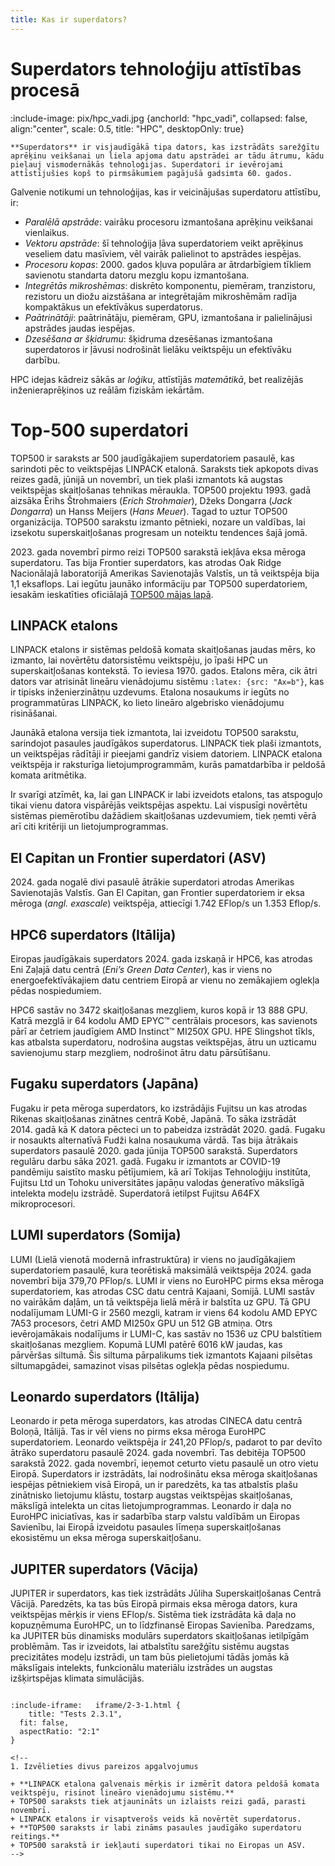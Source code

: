 ```yaml
---
title: Kas ir superdators?
---
```



# Superdators tehnoloģiju attīstības procesā 

:include-image: pix/hpc_vadi.jpg {anchorId: "hpc_vadi", collapsed: false,  align:"center", scale: 0.5, title: "HPC", desktopOnly: true}

```attention-note {label: "Definīcija"}
**Superdators** ir visjaudīgākā tipa dators, kas izstrādāts sarežģītu aprēķinu veikšanai un liela apjoma datu apstrādei ar tādu ātrumu, kādu pieļauj vismodernākās tehnoloģijas. Superdatori ir ievērojami attīstījušies kopš to pirmsākumiem pagājušā gadsimta 60. gados. 
```

Galvenie notikumi un tehnoloģijas, kas ir veicinājušas superdatoru attīstību, ir:
+ *Paralēlā apstrāde*: vairāku procesoru izmantošana aprēķinu veikšanai vienlaikus.  
+ *Vektoru apstrāde*: šī tehnoloģija ļāva superdatoriem veikt aprēķinus veseliem datu masīviem, vēl vairāk palielinot to apstrādes iespējas.  
+ *Procesoru kopas*: 2000. gados kļuva populāra ar ātrdarbīgiem tīkliem savienotu standarta datoru mezglu kopu izmantošana.  
+ *Integrētās mikroshēmas*: diskrēto komponentu, piemēram, tranzistoru, rezistoru un diožu aizstāšana ar integrētajām mikroshēmām radīja kompaktākus un efektīvākus superdatorus.  
+ *Paātrinātāji*: paātrinātāju, piemēram, GPU, izmantošana ir palielinājusi apstrādes jaudas iespējas.  
+ *Dzesēšana ar šķidrumu*: šķidruma dzesēšanas izmantošana superdatoros ir ļāvusi nodrošināt lielāku veiktspēju un efektīvāku darbību.

<!--
```attention-warning {label: "Apskati resursu"}
[RTU HPC resursā ir SUPERDATORA definīcija](https://hpc.rtu.lv/hpc/kas-ir-hpc/)

```  -->



HPC idejas kādreiz sākās ar _loģiku_, attīstījās _matemātikā_, bet realizējās inženieraprēķinos uz reālām fiziskām iekārtām.


# Top-500 superdatori

TOP500 ir saraksts ar 500 jaudīgākajiem superdatoriem pasaulē, kas sarindoti pēc to veiktspējas LINPACK etalonā. 
Saraksts tiek apkopots divas reizes gadā, jūnijā un novembrī, un tiek plaši izmantots kā augstas veiktspējas skaitļošanas tehnikas mēraukla. 
TOP500 projektu 1993. gadā aizsāka Ērihs Štrohmaiers (*Erich Strohmaier*), Džeks Dongarra (*Jack Dongarra*) un Hanss Meijers (*Hans Meuer*). 
Tagad to uztur TOP500 organizācija. TOP500 sarakstu izmanto pētnieki, nozare un valdības, 
lai izsekotu superskaitļošanas progresam un noteiktu tendences šajā jomā.

2023. gada novembrī pirmo reizi TOP500 sarakstā iekļāva eksa mēroga superdatoru. Tas bija Frontier superdators, kas atrodas Oak Ridge Nacionālajā laboratorijā Amerikas Savienotajās Valstīs, 
un tā veiktspēja bija 1,1 eksaflops. 
Lai iegūtu jaunāko informāciju par TOP500 superdatoriem, iesakām ieskatīties oficiālajā [TOP500 mājas lapā](https://www.top500.org).

## LINPACK etalons

LINPACK etalons ir sistēmas peldošā komata skaitļošanas jaudas mērs, ko izmanto, lai novērtētu datorsistēmu veiktspēju, 
jo īpaši HPC un superskaitļošanas kontekstā. To ieviesa 1970. gados. Etalons mēra, 
cik ātri dators var atrisināt lineāru vienādojumu sistēmu `:latex: {src: "Ax=b"}`, kas ir tipisks inženierzinātņu uzdevums. 
Etalona nosaukums ir iegūts no programmatūras LINPACK, ko lieto lineāro algebrisko vienādojumu risināšanai.

Jaunākā etalona versija tiek izmantota, lai izveidotu TOP500 sarakstu, sarindojot pasaules jaudīgākos superdatorus. 
LINPACK tiek plaši izmantots, un veiktspējas rādītāji ir pieejami gandrīz visiem datoriem. 
LINPACK etalona veiktspēja ir raksturīga lietojumprogrammām, kurās pamatdarbība ir peldošā komata aritmētika. 

Ir svarīgi atzīmēt, ka, lai gan LINPACK ir labi izveidots etalons, tas atspoguļo tikai vienu datora vispārējās veiktspējas aspektu. 
Lai vispusīgi novērtētu sistēmas piemērotību dažādiem skaitļošanas uzdevumiem, tiek ņemti vērā arī citi kritēriji un lietojumprogrammas.

## El Capitan un Frontier superdatori (ASV)

2024. gada nogalē divi pasaulē ātrākie superdatori atrodas Amerikas Savienotajās Valstīs. Gan El Capitan, gan Frontier superdatoriem ir eksa mēroga (*angl. exascale*) veiktspēja, attiecīgi 1.742 EFlop/s un 1.353 Eflop/s. 

## HPC6 superdators (Itālija)
Eiropas jaudīgākais superdators 2024. gada izskaņā ir HPC6, kas atrodas Eni Zaļajā datu centrā (*Eni’s Green Data Center*), kas ir viens no energoefektīvākajiem datu centriem Eiropā ar vienu no zemākajiem oglekļa pēdas nospiedumiem.

HPC6 sastāv no 3472 skaitļošanas mezgliem, kuros kopā ir 13 888 GPU. Katrā mezglā ir 64 kodolu AMD EPYC™ centrālais procesors, kas savienots pārī ar četriem jaudīgiem AMD Instinct™ MI250X GPU. HPE Slingshot tīkls, kas atbalsta superdatoru, nodrošina augstas veiktspējas, ātru un uzticamu savienojumu starp mezgliem, nodrošinot ātru datu pārsūtīšanu.

## Fugaku superdators (Japāna)

Fugaku ir peta mēroga superdators, ko izstrādājis Fujitsu un kas atrodas Rikenas skaitļošanas zinātnes centrā Kobē, Japānā. To sāka izstrādāt 2014. gadā 
kā K datora pēcteci un to pabeidza izstrādāt 2020. gadā. Fugaku ir nosaukts alternatīvā Fudži kalna nosaukuma vārdā. 
Tas bija ātrākais superdators pasaulē 2020. gada jūnija TOP500 sarakstā. Superdators regulāru darbu sāka 2021. gadā. 
Fugaku ir izmantots ar COVID-19 pandēmiju saistīto masku pētījumiem, kā arī Tokijas Tehnoloģiju institūta, Fujitsu Ltd un Tohoku universitātes japāņu valodas 
ģeneratīvo mākslīgā intelekta modeļu izstrādē. Superdatorā ietilpst Fujitsu A64FX mikroprocesori.

## LUMI superdators (Somija)

LUMI (Lielā vienotā modernā infrastruktūra) ir viens no jaudīgākajiem superdatoriem pasaulē, kura teorētiskā maksimālā veiktspēja 2024. gada novembrī bija 379,70 PFlop/s. 
LUMI ir viens no EuroHPC pirms eksa mēroga superdatoriem, kas atrodas CSC datu centrā Kajaani, Somijā.
LUMI sastāv no vairākām daļām, un tā veiktspēja lielā mērā ir balstīta uz GPU. Tā GPU nodalījumam LUMI-G ir 2560 mezgli, katram ir viens 64 kodolu AMD EPYC 7A53 procesors, četri AMD MI250x GPU un 512 GB atmiņa. Otrs ievērojamākais nodalījums ir LUMI-C, kas sastāv no 1536 uz CPU balstītiem skaitļošanas mezgliem. 
Kopumā LUMI patērē 6016 kW jaudas, kas pārvēršas siltumā. Šis siltuma pārpalikums tiek izmantots Kajaani pilsētas siltumapgādei, samazinot visas pilsētas oglekļa pēdas nospiedumu.

## Leonardo superdators (Itālija)

Leonardo ir peta mēroga superdators, kas atrodas CINECA datu centrā Boloņā, Itālijā. Tas ir vēl viens no pirms eksa mēroga EuroHPC superdatoriem. Leonardo veiktspēja ir 241,20 PFlop/s, padarot to par devīto ātrāko superdatoru pasaulē 2024. gada novembrī. 
Tas debitēja TOP500 sarakstā 2022. gada novembrī, ieņemot ceturto vietu pasaulē un otro vietu Eiropā. Superdators ir izstrādāts, lai nodrošinātu eksa mēroga 
skaitļošanas iespējas pētniekiem visā Eiropā, un ir paredzēts, ka tas atbalstīs plašu zinātnisko lietojumu klāstu, tostarp augstas veiktspējas skaitļošanas, 
mākslīgā intelekta un citas lietojumprogrammas. Leonardo ir daļa no EuroHPC iniciatīvas, kas ir sadarbība starp valstu valdībām un Eiropas Savienību, 
lai Eiropā izveidotu pasaules līmeņa superskaitļošanas ekosistēmu un eksa mēroga superskaitļošanu.

## JUPITER superdators (Vācija)

JUPITER ir superdators, kas tiek izstrādāts Jūliha Superskaitļošanas Centrā Vācijā. Paredzēts, ka tas būs Eiropā pirmais eksa mēroga dators, 
kura veiktspējas mērķis ir viens EFlop/s. Sistēma tiek izstrādāta kā daļa no kopuzņēmuma EuroHPC, un to līdzfinansē Eiropas Savienība. 
Paredzams, ka JUPITER būs dinamisks modulārs superdators skaitļošanas ietilpīgām problēmām. Tas ir izveidots, lai atbalstītu sarežģītu 
sistēmu augstas precizitātes modeļu izstrādi, un tam būs pielietojumi tādās jomās kā mākslīgais intelekts, funkcionālu materiālu izstrādes 
un augstas izšķirtspējas klimata simulācijās. 

<!--
### Pašpārbaude -->
```spoiler {title: "Pašpārbaudes jautājums"}

:include-iframe:   iframe/2-3-1.html {
    title: "Tests 2.3.1",
  fit: false, 
  aspectRatio: "2:1"
}

<!--
1. Izvēlieties divus pareizos apgalvojumus

+ **LINPACK etalona galvenais mērķis ir izmērīt datora peldošā komata veiktspēju, risinot lineāro vienādojumu sistēmu.**
+ TOP500 saraksts tiek atjaunināts un izlaists reizi gadā, parasti novembrī.
+ LINPACK etalons ir visaptverošs veids kā novērtēt superdatorus.
+ **TOP500 saraksts ir labi zināms pasaules jaudīgāko superdatoru reitings.**
+ TOP500 sarakstā ir iekļauti superdatori tikai no Eiropas un ASV.
-->
```
<!--
```spoiler {title: "Pašpārbaudes jautājums"}

:include-iframe:  iframe/2-3-2.html {
    title: "Tests 2.3.2",
  fit: false, 
  aspectRatio: "2:1"
}
-->
<!--
2. Paredzams, ka 2024. gadā Eiropā sāks darboties pirmais eksa mēroga superdators. Kurā valstī tas atradīsies?

+ **Vācijā**
+ Itālijā
+ Somijā
+ Latvijā
+ Spānijā
-->
```
